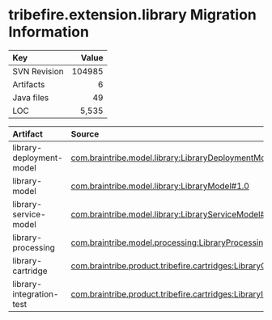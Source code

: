 # tribefire.extension.library Migration Information

| Key | Value |
| :------------- | ----: |
| SVN Revision   | 104985  | 
| Artifacts   | 6  | 
| Java files | 49 | 
| LOC | 5,535 | 



| Artifact      | Source | 
| :------------- | :----- |
| library-deployment-model | [com.braintribe.model.library:LibraryDeploymentModel#1.0](https://svn.braintribe.com/repo/master/Development/artifacts/com/braintribe/model/library/LibraryDeploymentModel/1.0) |
| library-model | [com.braintribe.model.library:LibraryModel#1.0](https://svn.braintribe.com/repo/master/Development/artifacts/com/braintribe/model/library/LibraryModel/1.0) |
| library-service-model | [com.braintribe.model.library:LibraryServiceModel#1.0](https://svn.braintribe.com/repo/master/Development/artifacts/com/braintribe/model/library/LibraryServiceModel/1.0) |
| library-processing | [com.braintribe.model.processing:LibraryProcessing#1.0](https://svn.braintribe.com/repo/master/Development/artifacts/com/braintribe/model/processing/LibraryProcessing/1.0) |
| library-cartridge | [com.braintribe.product.tribefire.cartridges:LibraryCartridge#1.0](https://svn.braintribe.com/repo/master/Development/artifacts/com/braintribe/product/tribefire/cartridges/LibraryCartridge/1.0) |
| library-integration-test | [com.braintribe.product.tribefire.cartridges:LibraryIntegrationTest#1.0](https://svn.braintribe.com/repo/master/Development/artifacts/com/braintribe/product/tribefire/cartridges/LibraryIntegrationTest/1.0) |
